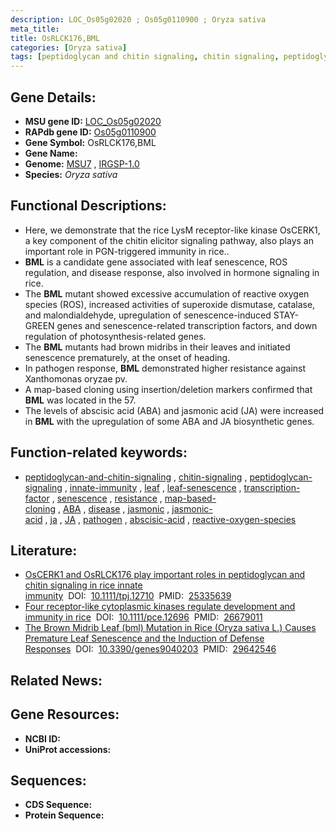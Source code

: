 ```yaml
---
description: LOC_Os05g02020 ; Os05g0110900 ; Oryza sativa
meta_title:
title: OsRLCK176,BML
categories: [Oryza sativa]
tags: [peptidoglycan and chitin signaling, chitin signaling, peptidoglycan signaling, innate immunity, leaf, leaf senescence, transcription factor, senescence, resistance, map-based cloning,  ABA , disease, jasmonic, jasmonic acid, ABA,  ja , JA, pathogen, abscisic acid, reactive oxygen species]
---
```


## Gene Details:
- **MSU gene ID:** [LOC_Os05g02020](http://rice.uga.edu/cgi-bin/ORF_infopage.cgi?orf=LOC_Os05g02020)  
- **RAPdb gene ID:** [Os05g0110900](https://rapdb.dna.affrc.go.jp/locus/?name=Os05g0110900)  
- **Gene Symbol:** OsRLCK176,BML
- **Gene Name:**
- **Genome:**  [MSU7](http://rice.uga.edu/)&nbsp;,&nbsp;[IRGSP-1.0](https://rapdb.dna.affrc.go.jp/download/irgsp1.html)
- **Species:** *Oryza sativa*

## Functional Descriptions:
   - Here, we demonstrate that the rice LysM receptor-like kinase OsCERK1, a key component of the chitin elicitor signaling pathway, also plays an important role in PGN-triggered immunity in rice..
   - **BML** is a candidate gene associated with leaf senescence, ROS regulation, and disease response, also involved in hormone signaling in rice.
   - The **BML** mutant showed excessive accumulation of reactive oxygen species (ROS), increased activities of superoxide dismutase, catalase, and malondialdehyde, upregulation of senescence-induced STAY-GREEN genes and senescence-related transcription factors, and down regulation of photosynthesis-related genes.
   - The **BML** mutants had brown midribs in their leaves and initiated senescence prematurely, at the onset of heading.
   - In pathogen response, **BML** demonstrated higher resistance against Xanthomonas oryzae pv.
   - A map-based cloning using insertion/deletion markers confirmed that **BML** was located in the 57.
   - The levels of abscisic acid (ABA) and jasmonic acid (JA) were increased in **BML** with the upregulation of some ABA and JA biosynthetic genes.

## Function-related keywords:
   - [peptidoglycan-and-chitin-signaling](/tags/peptidoglycan-and-chitin-signaling/)&nbsp;,&nbsp;[chitin-signaling](/tags/chitin-signaling/)&nbsp;,&nbsp;[peptidoglycan-signaling](/tags/peptidoglycan-signaling/)&nbsp;,&nbsp;[innate-immunity](/tags/innate-immunity/)&nbsp;,&nbsp;[leaf](/tags/leaf/)&nbsp;,&nbsp;[leaf-senescence](/tags/leaf-senescence/)&nbsp;,&nbsp;[transcription-factor](/tags/transcription-factor/)&nbsp;,&nbsp;[senescence](/tags/senescence/)&nbsp;,&nbsp;[resistance](/tags/resistance/)&nbsp;,&nbsp;[map-based-cloning](/tags/map-based-cloning/)&nbsp;,&nbsp;[ABA](/tags/ABA/)&nbsp;,&nbsp;[disease](/tags/disease/)&nbsp;,&nbsp;[jasmonic](/tags/jasmonic/)&nbsp;,&nbsp;[jasmonic-acid](/tags/jasmonic-acid/)&nbsp;,&nbsp;[ja](/tags/ja/)&nbsp;,&nbsp;[JA](/tags/JA/)&nbsp;,&nbsp;[pathogen](/tags/pathogen/)&nbsp;,&nbsp;[abscisic-acid](/tags/abscisic-acid/)&nbsp;,&nbsp;[reactive-oxygen-species](/tags/reactive-oxygen-species/)

## Literature:
   - [OsCERK1 and OsRLCK176 play important roles in peptidoglycan and chitin signaling in rice innate immunity](https://www.doi.org/10.1111/tpj.12710)&nbsp;&nbsp;DOI:&nbsp;&nbsp;[10.1111/tpj.12710](https://www.doi.org/10.1111/tpj.12710)&nbsp;&nbsp;PMID:&nbsp;&nbsp;[25335639](https://pubmed.ncbi.nlm.nih.gov/25335639/)
   - [Four receptor-like cytoplasmic kinases regulate development and immunity in rice](https://www.doi.org/10.1111/pce.12696)&nbsp;&nbsp;DOI:&nbsp;&nbsp;[10.1111/pce.12696](https://www.doi.org/10.1111/pce.12696)&nbsp;&nbsp;PMID:&nbsp;&nbsp;[26679011](https://pubmed.ncbi.nlm.nih.gov/26679011/)
   - [The Brown Midrib Leaf (bml) Mutation in Rice (Oryza sativa L.) Causes Premature Leaf Senescence and the Induction of Defense Responses](https://www.doi.org/10.3390/genes9040203)&nbsp;&nbsp;DOI:&nbsp;&nbsp;[10.3390/genes9040203](https://www.doi.org/10.3390/genes9040203)&nbsp;&nbsp;PMID:&nbsp;&nbsp;[29642546](https://pubmed.ncbi.nlm.nih.gov/29642546/)

## Related News:

## Gene Resources:
- **NCBI ID:**  []()
- **UniProt accessions:** [](https://www.uniprot.org/uniprotkb//entry)

## Sequences:
- **CDS Sequence:**
- **Protein Sequence:**
